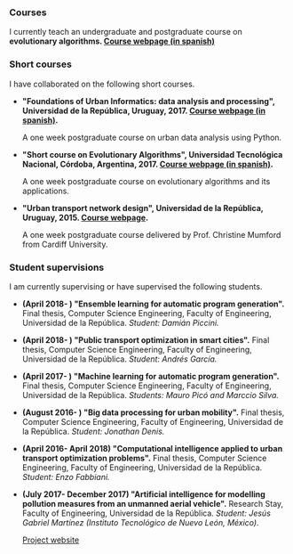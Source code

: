 ### Courses
I currently teach an undergraduate and postgraduate course on **evolutionary algorithms.
[Course webpage (in spanish)](https://eva.fing.edu.uy/course/view.php?id=1049)**

### Short courses
I have collaborated on the following short courses.

* **"Foundations of Urban Informatics: data analysis and processing", Universidad de la República, Uruguay, 2017. [Course webpage (in spanish)](https://eva.fing.edu.uy/course/view.php?id=1108).**

    A one week postgraduate course on urban data analysis using Python.

* **"Short course on Evolutionary Algorithms", Universidad Tecnológica Nacional, Córdoba, Argentina, 2017. [Course webpage (in spanish)](http://www.fing.edu.uy/inco/grupos/cecal/hpc/cordobAE).**

    A one week postgraduate course on evolutionary algorithms and its applications.

* **"Urban transport network design", Universidad de la República, Uruguay, 2015. [Course webpage](https://www.fing.edu.uy/inco/grupos/cecal/hpc/transporte2015).**

    A one week postgraduate course delivered by Prof. Christine Mumford from Cardiff University.

### Student supervisions
I am currently supervising or have supervised the following students.

* **(April 2018- ) "Ensemble learning for automatic program generation".** Final thesis, Computer Science Engineering, Faculty of Engineering, Universidad de la República. *Student: Damián Piccini.*

* **(April 2018- ) "Public transport optimization in smart cities".** Final thesis, Computer Science Engineering, Faculty of Engineering, Universidad de la República. *Student: Andrés García.*

* **(April 2017- ) "Machine learning for automatic program generation".** Final thesis, Computer Science Engineering, Faculty of Engineering, Universidad de la República. *Students: Mauro Picó and Marccio Silva.*

* **(August 2016- ) "Big data processing for urban mobility".** Final thesis, Computer Science Engineering, Faculty of Engineering, Universidad de la República. *Student: Jonathan Denis.*

* **(April 2016- April 2018) "Computational intelligence applied to urban transport optimization problems".** Final thesis, Computer Science Engineering, Faculty of Engineering, Universidad de la República. *Student: Enzo Fabbiani.*

* **(July 2017- December 2017) "Artificial intelligence for modelling pollution measures from an unmanned aerial vehicle".** Research Stay, Faculty of Engineering, Universidad de la República. *Student: Jesús Gabriel Martínez (Instituto Tecnológico de Nuevo León, México).*

  [Project website](https://www.fing.edu.uy/inco/grupos/cecal/hpc/IOTU)



